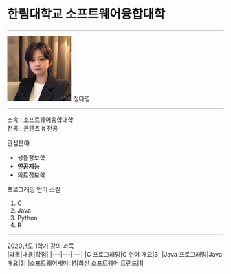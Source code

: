 # 한림대학교 소프트웨어융합대학
---
<img src=h.jpg hegiht=150 width=150>
정다영

---

소속 : 소프트웨어융합대학   
전공 : 콘텐츠 it 전공

관심분야   
* 생물정보학
* **인공지능**
* 의료정보학

프로그래밍 언어 스킬   
1. C
2. Java
3. Python
4. R

------------------

2020년도 1학기 강의 과목   
|과목|내용|학점|
|---|---|---|
|C 프로그래밍|C 언어 개요|3|
|Java 프로그래밍|Java 개요|3|
|소프트웨어세미나1|최신 소프트웨어 트랜드|1|

